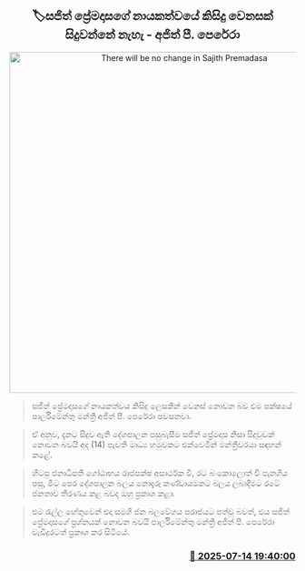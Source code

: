 <p align='center'><b><h2 align='center' title='There will be no change in Sajith Premadasa's leadership - Ajith P. Perera'>🏷සජිත් ප්‍රේමදාසගේ නායකත්වයේ කිසිදු වෙනසක් සිදුවන්නේ නැහැ - අජිත් පී. පෙරේරා</h2></b></p>
<p align='center'><img src='https://helakuru.sgp1.cdn.digitaloceanspaces.com/esana/images/lib/ajith-p-perera-media.jpg' width='600' alt='There will be no change in Sajith Premadasa's leadership - Ajith P. Perera'></p>

> සජිත් ප්‍රේමදාසගේ නායකත්වය කිසිදු ලෙසකින් වෙනස් නොවන බව එම පක්ෂයේ පාර්ලිමේන්තු මන්ත්‍රී අජිත් පී. පෙරේරා පවසනවා.

> ඒ අනුව, දැනට සිදුව ඇති දේශපාලන පසුබැසීම සජිත් ප්‍රේමදාස නිසා සිදුවූවක් නොවන බවයි අද (14) පැවති මාධ්‍ය හමුවකට එක්වෙමින් මන්ත්‍රීවරයා සඳහන් කළේ.

> හිටපු ජනාධිපති ගෝඨාභය රාජපක්ෂ අසාර්ථක වී, රට බංකොලොත් වී පැනගිය පසු, මීට පෙර දේශපාලන බලය නොදැරූ කණ්ඩායමකට බලය ලබාදීමට රටේ ජනතාව තීරණය කළ බවද ඔහු ප්‍රකාශ කළා.

> එම රැල්ල හේතුවෙන් එදා සමගි ජන බලවේගය පරාජයට පත්වූ බවත්, එය සජිත් ප්‍රේමදාසගේ ප්‍රශ්නයක් නොවන බවයි පාර්ලිමේන්තු මන්ත්‍රී අජිත් පී. පෙරේරා වැඩිදුරටත් ප්‍රකාශ කර සිටියේ.



<h3 align='right'><a href='https://www.helakuru.lk/esana/p/111844/'>📅 2025-07-14 19:40:00</a></h3>
